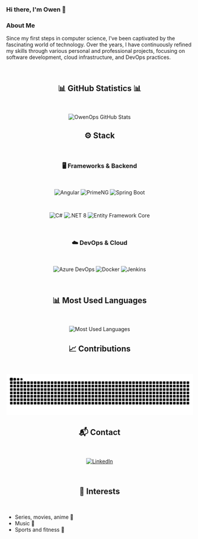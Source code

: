 ### Hi there, I'm Owen 👋

### **About Me**

Since my first steps in computer science, I’ve been captivated by the fascinating world of technology. Over the years, I have continuously refined my skills through various personal and professional projects, focusing on software development, cloud infrastructure, and DevOps practices.

<br />

<div align="center"><h2>📊 GitHub Statistics 📊</h2></div>
<br />

<p align="center">
  <img src="https://github-readme-stats.vercel.app/api?username=OwenOps&show_icons=true&theme=darcula&include_all_commits=true&count_private=true&langs_count=5&hide=stars" alt="OwenOps GitHub Stats">
</p>


<div align="center"><h2>⚙️ Stack</h2></div>
<br />

<div align="center"><h3>🖥️ Frameworks & Backend</h3></div>
<br />

<p align="center">
  <img src="https://img.shields.io/badge/Angular-DD0031?style=for-the-badge&logo=angular&logoColor=white" alt="Angular"/>
  <img src="https://img.shields.io/badge/PrimeNG-0174CB?style=for-the-badge&logo=prime&logoColor=white" alt="PrimeNG"/>
  <img src="https://img.shields.io/badge/Spring_Boot-6DB33F?style=for-the-badge&logo=springboot&logoColor=white" alt="Spring Boot"/>
</p>

<br />

<p align="center">
  <img src="https://img.shields.io/badge/C%23-239120?style=for-the-badge&logo=csharp&logoColor=white" alt="C#"/>
  <img src="https://img.shields.io/badge/.NET_8-512BD4?style=for-the-badge&logo=dotnet&logoColor=white" alt=".NET 8"/>
  <img src="https://img.shields.io/badge/Entity%20Framework_Core-512BD4?style=for-the-badge&logo=dotnet&logoColor=white" alt="Entity Framework Core"/>
</p>

<br />

<!-- DevOps & Cloud -->
<div align="center"><h3>☁️ DevOps & Cloud</h3></div>
<br />

<p align="center">
  <img src="https://img.shields.io/badge/Azure_DevOps-0078D7?style=for-the-badge&logo=azuredevops&logoColor=white" alt="Azure DevOps"/>
  <img src="https://img.shields.io/badge/Docker-2496ED?style=for-the-badge&logo=docker&logoColor=white" alt="Docker"/>
  <img src="https://img.shields.io/badge/Jenkins-D24939?style=for-the-badge&logo=jenkins&logoColor=white" alt="Jenkins"/>
</p>

<br />

<div align="center"><h2>📊 Most Used Languages</h2></div>
<br />

<p align="center">
  <img src="https://github-readme-stats.vercel.app/api/top-langs/?username=OwenOps&layout=compact&theme=darcula&langs_count=6&hide=css,scss,shell,html" alt="Most Used Languages">
</p>

<div align="center"><h2>📈 Contributions</h2></div>
<br />

<p align="center">
 <img alt="github-snake-dark" src="https://github.com/OwenOps/OwenOps/blob/output/github-contribution-grid-snake-dark.svg?palette=github-dark&background=000000" />
</p>

<div align="center"><h2>📬 Contact</h2></div>
<br />

<p align="center">
  <a href="https://www.linkedin.com/in/owen-rebeller">
    <img src="https://img.shields.io/badge/LinkedIn-0A66C2?style=for-the-badge&logo=linkedin&logoColor=white" alt="LinkedIn">
  </a>
</p>

<br />

<div align="center"><h2>🎯 Interests</h2></div>
<br />

- Series, movies, anime 🎥  
- Music 🎵  
- Sports and fitness 💪
